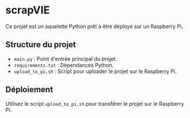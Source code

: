 # scrapVIE

Ce projet est un squelette Python prêt à être déployé sur un Raspberry Pi.

## Structure du projet
- `main.py` : Point d'entrée principal du projet.
- `requirements.txt` : Dépendances Python.
- `upload_to_pi.sh` : Script pour uploader le projet sur le Raspberry Pi.

## Déploiement
Utilisez le script `upload_to_pi.sh` pour transférer le projet sur le Raspberry Pi. 